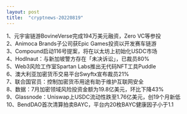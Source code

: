 ```yaml
---
layout: post
title:  "cryptnews-20220819"
---
```

1、元宇宙链游BovineVerse完成194万美元融资，Zero VC等参投  
2、Animoca Brands子公司获Epic Games投资以开发赛车链游  
3、Compound启动116号提案，将在以太坊上初始化USDC市场  
4、Hodlnaut：与新加坡警方存在「未决诉讼」，已裁员80%  
5、Web3风险工作室Spartan Labs推出无代码NFT工具Puddle  
6、澳大利亚加密货币交易平台Swyftx宣布裁员21%  
7、联合国官员：控制加密货币用途有助于维护互联网安全  
8、数据：7月加密领域风险投资金额为19.8亿美元，环比下降43%  
9、Glassnode：Uniswap上USDC流动性跌至1.76亿美元，创19个月新低  
10、BendDAO首次清算拍卖BAYC，平台内20枚BAYC健康因子小于1.1  
